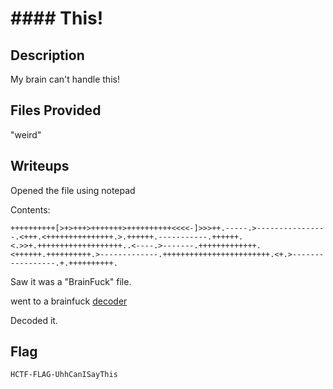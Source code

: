 # #### This!

## Description
My brain can't handle this!

## Files Provided
"weird"

## Writeups
Opened the file using notepad

Contents:
```
++++++++++[>+>+++>+++++++>++++++++++<<<<-]>>>++.-----.>----------------.<+++.<+++++++++++++++.>.++++++.-----------.++++++.<.>>+.+++++++++++++++++++..<----.>-------.+++++++++++++.<++++++.++++++++++.>-------------.++++++++++++++++++++++++.<+.>-----------------.+.++++++++++.
```

Saw it was a "BrainFuck" file.

went to a brainfuck [decoder](https://www.dcode.fr/brainfuck-language)

Decoded it.

## Flag
```
HCTF-FLAG-UhhCanISayThis
```